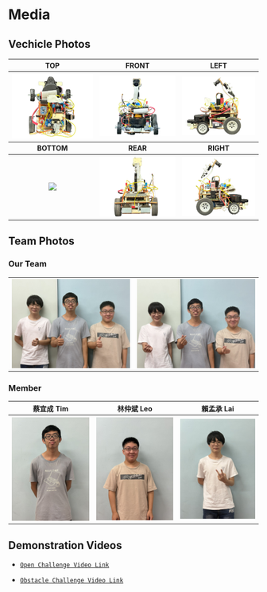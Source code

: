 # Media

## Vechicle Photos

<table>
    <tr>
        <th>TOP</th>
        <th>FRONT</th>
        <th>LEFT</th>
    </tr>
    <tr>
        <th><img src="../img/Car-Top.png"></th>
        <th><img src="../img/Car-Front.png"></th>
        <th><img src="../img/Car-Left.png"></th>
    </tr>
    <tr>
        <th>BOTTOM</th>
        <th>REAR</th>
        <th>RIGHT</th>
    </tr>
    <tr>
        <th><img src="../img/Car-Bottom.png"></th>
        <th><img src="../img/Car-Rear.png"></th>
        <th><img src="../img/Car-Right.png"></th>
    </tr>
</table>

## Team Photos

### Our Team

<table>
    <tr>
        <th><img src="../img/TeamPhoto.jpg"></th>
        <th><img src="../img/TeamPhoto-Funny.jpg"></th>
    </tr>
</table>

### Member

<table>
    <tr>
        <th>蔡宜成 Tim</th>
        <th>林仲斌 Leo</th>
        <th>賴孟承 Lai</th>
    </tr>
    <tr>
        <th><img src="../img/Tim.jpg"></th>
        <th><img src="../img/Leo.jpg"></th>
        <th><img src="../img/Lai.jpg"></th>
    </tr>
</table>

## Demonstration Videos

* [`Open Challenge Video Link`](https://www.youtube.com/watch?v=9j58IBostGY)

* [`Obstacle Challenge Video Link`](https://www.youtube.com/watch?v=XK0Uejr6utQ)